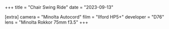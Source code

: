 +++
title =  "Chair Swing Ride"
date =  "2023-09-13"

[extra]
camera = "Minolta Autocord"
film =  "Ilford HP5+"
developer =  "D76"
lens = "Minolta Rokkor 75mm f3.5"
+++

